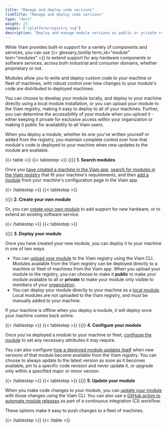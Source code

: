 ```yaml
---
title: "Manage and deploy code versions"
linkTitle: "Manage and deploy code versions"
type: "docs"
weight: 25
images: ["/platform/registry.svg"]
description: "Deploy and manage module versions as public or private resources with the Viam CLI."
---
```


While Viam provides built-in support for a variety of components and services, you can use {{< glossary_tooltip term_id="module" text="modules" >}} to extend support for any hardware components or software services, across both industrial and consumer domains, whether proprietary or not.

Modules allow you to write and deploy custom code to your machine or fleet of machines, with robust control over how changes to your module's code are distributed to deployed machines.

You can choose to develop your module locally, and deploy to your machine directly using a local module installation, or you can upload your module to the Viam registry, making it easy to deploy to all of your machines.
Further, you can determine the accessibility of your module when you upload it - either keeping it private for exclusive access within your organization or making it public for availability to all Viam users.

When you deploy a module, whether its one you've written yourself or added from the registry, you maintain complete control over how that module's code is deployed to your machine when new updates to the module are available.

{{< table >}}
{{< tablestep >}}
{{<imgproc src="/registry/module-icon.svg" class="fill alignleft" style="max-width: 150px" alt="Search modules">}}
**1. Search modules**

Once you [have created a machine in the Viam app](/cloud/machines/#add-a-new-machine), [search for modules in the Viam registry](/registry/configure/) that fit your machine's requirements, and then [add a module](/registry/configure/#add-a-modular-resource-from-the-viam-registry) from your machine's configuration page in the Viam app.

{{< /tablestep >}}
{{< tablestep >}}

{{<imgproc src="/registry/create-module.svg" class="fill alignleft" style="max-width: 150px" declaredimensions=true alt="Create your own module">}}
**2. Create your own module**

Or, you can [create your own module](/registry/create/) to add support for new hardware, or to extend an existing software service.

{{< /tablestep >}}
{{< tablestep >}}

{{<imgproc src="/registry/upload-module.svg" class="fill alignleft" style="max-width: 150px" declaredimensions=true alt="Deploy your module">}}
**3. Deploy your module**

Once you have created your new module, you can deploy it to your machine in one of two ways:

- You can [upload your module](/registry/upload/) to the Viam registry using the Viam CLI. Modules available from the Viam registry can be deployed directly to a machine or fleet of machines from the Viam app. When you upload your module to the registry, you can choose to make it **public** to make your module available to all or **private** to make your module only visible to members of your [organization](/cloud/organizations/).
- You can deploy your module directly to your machine as a [local module](/registry/configure/#local-modules). Local modules are not uploaded to the Viam registry, and must be manually added to your machine.

If your machine is offline when you deploy a module, it will deploy once your machine comes back online.

{{< /tablestep >}}
{{< tablestep >}}
{{<imgproc src="/registry/create-module.svg" class="fill alignleft" style="max-width: 150px" declaredimensions=true alt="Configure your module">}}
**4. Configure your module**

Once you've deployed a module to your machine or fleet, [configure the module](/registry/configure/#edit-the-configuration-of-a-module-from-the-viam-registry) to set any necessary attributes it may require.

You can also configure [how a deployed module updates itself](/registry/configure/#configure-version-update-management-for-a-registry-module) when new versions of that module become available from the Viam registry. You can choose to always update to the latest version as soon as it becomes available, pin to a specific code revision and never update it, or upgrade only within a specified major or minor version.

{{< /tablestep >}}
{{< tablestep >}}
{{<imgproc src="/registry/upload-module.svg" class="fill alignleft" style="max-width: 150px" declaredimensions=true alt="Update your module">}}
**5. Update your module**

When you make code changes to your module, you can [update your module](/registry/upload/#update-an-existing-module) with those changes using the Viam CLI.
You can also use a [GitHub action to automate module releases](/registry/upload/#update-an-existing-module-using-a-github-action) as part of a continuous integration (CI) workflow.

These options make it easy to push changes to a fleet of machines.

{{< /tablestep >}}
{{< /table >}}
